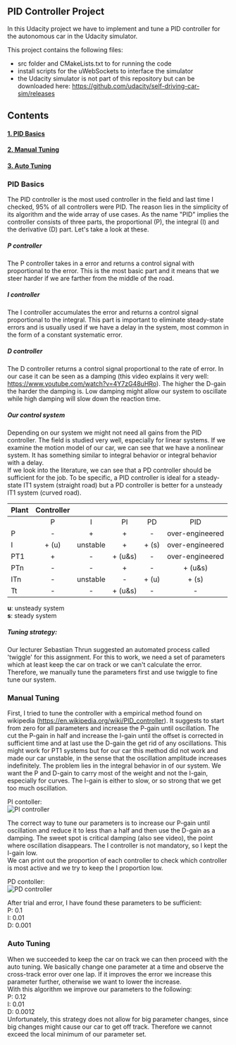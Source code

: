 ## PID Controller Project

In this Udacity project we have to implement and tune a PID controller for the autonomous car in the Udacity simulator.

This project contains the following files:
- src folder and CMakeLists.txt to for running the code
- install scripts for the uWebSockets to interface the simulator
- the Udacity simulator is not part of this repository but can be downloaded here: https://github.com/udacity/self-driving-car-sim/releases


## Contents
#### [1. PID Basics](#pid-basics)
#### [2. Manual Tuning](#manual-tuning)
#### [3. Auto Tuning](#auto-tuning)



### PID Basics

The PID controller is the most used controller in the field and last time I checked, 95% of all controllers were PID. The reason lies in the simplicity of its algorithm and the wide array of use cases. As the name "PID" implies the controller consists of three parts, the proportional (P), the integral (I) and the derivative (D) part. Let's take a look at these.

##### P controller
The P controller takes in a error and returns a control signal with proportional to the error. This is the most basic part and it means that we steer harder if we are farther from the middle of the road.

##### I controller
The I controller accumulates the error and returns a control signal proportional to the integral. This part is important to eliminate steady-state errors and is usually used if we have a delay in the system, most common in the form of a constant systematic error.

##### D controller
The D controller returns a control signal proportional to the rate of error. In our case it can be seen as a damping (this video explains it very well: https://www.youtube.com/watch?v=4Y7zG48uHRo). The higher the D-gain the harder the damping is. Low damping might allow our system to oscillate while high damping will slow down the reaction time.

##### Our control system
Depending on our system we might not need all gains from the PID controller. The field is studied very well, especially for linear systems. If we examine the motion model of our car, we can see that we have a nonlinear system. It has something similar to integral behavior or integral behavior with a delay.  
If we look into the literature, we can see that a PD controller should be sufficient for the job. To be specific, a PID controller is ideal for a steady-state IT1 system (straight road) but a PD controller is better for a unsteady IT1 system (curved road).

| Plant | Controller | ||||
| ------------- |:-------------:|:-----:|:-----:|:-----:|:-----:|
|   | P | I | PI | PD | PID |
| P | - | + | +  | -  | over-engineered |
| I | + (u) | unstable | + | + (s) | over-engineered |
| PT1 | + | - | + (u&s) | - | over-engineered |
| PTn | - | - | + | - | + (u&s) |
| ITn | - | unstable | - | + (u) | + (s)|
| Tt  | - | - | + (u&s) | - | - |
__u__: unsteady system  
__s__: steady system  

##### Tuning strategy:
Our lecturer Sebastian Thrun suggested an automated process called 'twiggle' for this assignment. For this to work, we need a set of parameters which at least keep the car on track or we can't calculate the error. Therefore, we manually tune the parameters first and use twiggle to fine tune our system.

### Manual Tuning
First, I tried to tune the controller with a empirical method found on wikipedia (https://en.wikipedia.org/wiki/PID_controller). It suggests to start from zero for all parameters and increase the P-gain until oscillation. The cut the P-gain in half and increase the I-gain until the offset is corrected in sufficient time and at last use the D-gain the get rid of any oscillations. This might work for PT1 systems but for our car this method did not work and made our car unstable, in the sense that the oscillation amplitude increases indefinitely. The problem lies in the integral behavior in of our system. We want the P and D-gain to carry most of the weight and not the I-gain, especially for curves. The I-gain is either to slow, or so strong that we get too much oscillation.  

PI contoller:  
![PI controller](./gifs/PI_controller.gif)


The correct way to tune our parameters is to increase our P-gain until oscillation and reduce it to less than a half and then use the D-gain as a damping. The sweet spot is critical damping (also see video), the point where oscillation disappears. The I controller is not mandatory, so I kept the I-gain low.  
We can print out the proportion of each controller to check which controller is most active and we try to keep the I proportion low.

PD contoller:  
![PD controller](./gifs/PD_controller.gif)

After trial and error, I have found these parameters to be sufficient:  
P: 0.1  
I: 0.01  
D: 0.001


### Auto Tuning
When we succeeded to keep the car on track we can then proceed with the auto tuning. We basically change one parameter at a time and observe the cross-track error over one lap. If it improves the error we increase this parameter further, otherwise we want to lower the increase.  
With this algorithm we improve our parameters to the following:  
P: 0.12  
I: 0.01  
D: 0.0012  
Unfortunately, this strategy does not allow for big parameter changes, since big changes might cause our car to get off track. Therefore we cannot exceed the local minimum of our parameter set.
